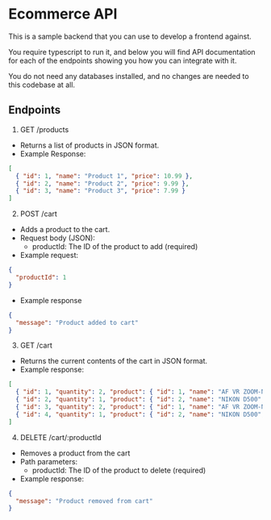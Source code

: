 # Ecommerce API

This is a sample backend that you can use to develop a frontend against.

You require typescript to run it, and below you will find API documentation
for each of the endpoints showing you how you can integrate with it.

You do not need any databases installed, and no changes are needed to this
codebase at all.

## Endpoints

1. GET /products

- Returns a list of products in JSON format.
- Example Response:

```json
[
  { "id": 1, "name": "Product 1", "price": 10.99 },
  { "id": 2, "name": "Product 2", "price": 9.99 },
  { "id": 3, "name": "Product 3", "price": 7.99 }
]
```

2. POST /cart

- Adds a product to the cart.
- Request body (JSON):
  - productId: The ID of the product to add (required)
- Example request:

```json
{
  "productId": 1
}
```

- Example response

```json
{
  "message": "Product added to cart"
}
```

3. GET /cart

- Returns the current contents of the cart in JSON format.
- Example response:

```json
[
  { "id": 1, "quantity": 2, "product": { "id": 1, "name": "AF VR ZOOM-NIKKOR 80-400MM F/4.5-5.6D ED", "price": 1849.95, "reviews": 84 } },
  { "id": 2, "quantity": 1, "product": { "id": 2, "name": "NIKON D500", "price": 2400, "reviews": 84  } }
  { "id": 3, "quantity": 2, "product": { "id": 1, "name": "AF VR ZOOM-NIKKOR 80-400MM F/4.5-5.6D ED", "price": 1849.95, "reviews": 84 } },
  { "id": 4, "quantity": 1, "product": { "id": 2, "name": "NIKON D500", "price": 2400, "reviews": 84  } }
]
```

4. DELETE /cart/:productId

- Removes a product from the cart
- Path parameters:
  - productId: The ID of the product to delete (required)
- Example response:

```json
{
  "message": "Product removed from cart"
}
```
